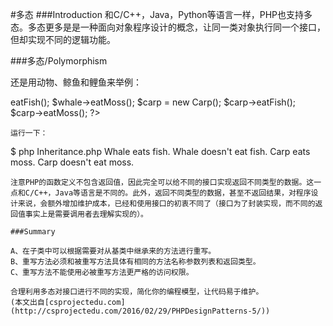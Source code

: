 #多态
###Introduction
和C/C++，Java，Python等语言一样，PHP也支持多态。多态更多是是一种面向对象程序设计的概念，让同一类对象执行同一个接口，但却实现不同的逻辑功能。

###多态/Polymorphism

还是用动物、鲸鱼和鲤鱼来举例：

<?php
interface IEat {
    function eatFish();
    function eatMoss();
}

class Whale implements IEat {
  public function eatFish() {
    echo "Whale eats fish.\n";
  }
  public function eatMoss() {
    echo "Whale doesn't eat fish\n";
  }
}

class Carp implements IEat {
  public function eatFish() {
    echo "Carp doesn't eat moss.\n";
  }
  public function eatMoss() {
    echo "Carp eats moss.\n";
  }
}

$whale = new Whale();
$whale->eatFish();
$whale->eatMoss();
$carp = new Carp();
$carp->eatFish();
$carp->eatMoss();
?>
```
运行一下：
```
$ php Inheritance.php
Whale eats fish.
Whale doesn't eat fish.
Carp eats moss.
Carp doesn't eat moss.
```
注意PHP的函数定义不包含返回值，因此完全可以给不同的接口实现返回不同类型的数据。这一点和C/C++，Java等语言是不同的。此外，返回不同类型的数据，甚至不返回结果，对程序设计来说，会额外增加维护成本，已经和使用接口的初衷不同了（接口为了封装实现，而不同的返回值事实上是需要调用者去理解实现的）。

###Summary

A、在子类中可以根据需要对从基类中继承来的方法进行重写。
B、重写方法必须和被重写方法具体有相同的方法名称参数列表和返回类型。
C、重写方法不能使用必被重写方法更严格的访问权限。

合理利用多态对接口进行不同的实现，简化你的编程模型，让代码易于维护。
(本文出自[csprojectedu.com](http://csprojectedu.com/2016/02/29/PHPDesignPatterns-5/))
